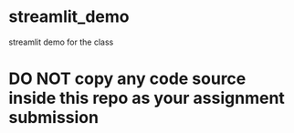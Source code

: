 # streamlit_demo
streamlit demo for the class

# DO NOT copy any code source inside this repo as your assignment submission